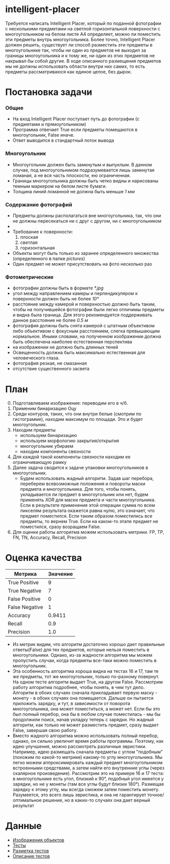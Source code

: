 # intelligent-placer
Требуется написать Intelligent Placer, который по поданной фотографии с несколькими предметами на светлой горизонтальной поверхности с многоугольником на белом листе А4 определяет, можно ли поместить эти предметы внутрь многоугольника.
Более точно, Intelligent Placer должен решить, существует ли способ разместить эти предметы в многоугольнике так, чтобы ни один из предметов не выходил за границы многоугольника и к тому же, ни один из этих предметов не накрывал бы собой другие.
В ходе описанного размещения предметов мы не должны использовать области внутри них самих, то есть предметы рассматриваюся как единое целое, без дырок.
# Постановка задачи
### Общие
- На вход Intelligent Placer поступает путь до фотографии (с предметами и прямоугольником)
- Программа отвечает True если предметы помещаются в многоугольник, False иначе.
- Ответ выводится в стандартный поток вывода
### Многоугольник
- Многоугольник должен быть замкнутым и выпуклым. В данном случае, под многоугольником подразумевается лишь замкнутая ломаная, а не вся часть плоскости, ею ограниченная.
- Границы многоугольника должны быть четко видны и нарисованы темным маркером на белом листе бумаги. 
- Толщина линий ломанной не должна быть меньше *1 мм*

### Содержание фотографий
- Предметы должны располагаться вне многоугольника, так, что они не должны пересекаться ни с друг с другом, ни с многоугольником
- 
- Требование к поверхности:
    1. плоская
    2. светлая
    3. горизонтальная
- Объекты могут быть только из заранее определенного множества (определенного в папке *pictures*)
- Один предмет не может присутствовать на фото несколько раз

### Фотометрические
- фотографии должны быть в формате *\*.jpg*
- угол между направлением камеры и перпендикуляром к поверхности должен быть не более *10&deg;*
- расстояние между камерой и поверхностью должно быть таким, чтобы на получившейся фотографии были легко отличимы предметы и видна была граница. Для этого рекомендуется поддерживать данное расстояние не более *0.5 м*
- фотография должны быть снята камерой с штатным объективом либо объективом с фокусным расстоянием, слегка превышающим нормальное. Иными словами, на полученном изображении должна быть обеспечена наиболее естественная перспектива
- на изображении не должно быть длинных теней
- Освещенность должна быть максимально естественная для человеческого глаза.
- фотография резкая, не смазанная
- отсутствие существенного засвета

# План
0. Подготавливаем изображение: переводим его в ч/б.
2. Применим бинаризацию Оцу
3. Среди контуров, таких, что они внутри белые (смотрим по гистограмме), находим максимум по площади. Это и будет многоугольник.
3. Находим предметы
    * используем бинаризацию
    * используем морфологию закрытия/открытия
    * многоугольник убираем
    * находим компоненты связности
4. Для каждой такой компоненты связности находим ее ограничивающую рамку
5. Далее задача сводится к задаче упаковки многоугольников в многоугольник. 
    * Будем использовать жадный алгоритм. Задав шаг перебора, переберем всевозможные положения и повороты маски предмета и многоугольника. Для того, чтобы понять, укладывается ли предмет в многоугольник или нет, будем применять *XOR* для маски предмета и части многоугольника. Если в результате применения этой операции сумма по всем пикселям результата окажется равна нулю, это означает, что предмет поместился. Если таким образом поместились все предметы, то вернем True. Если на каком-то этапе предмет не поместился, сразу возращаем False.
6. Для оценки работы алгоритма можем использовать метрики. FP, TP, FN, TN, Accuracy, Recall, Precision



# Оценка качества
| Метрика | Значение |
| ----------- | ----------- |
| True Positive|9|
| True Negative| 7 |
| False Positive | 0|
|False Negative|  1|
|Accuracy| 0.9411|
|Recall|0.9| 
|Precision| 1.0|

* Из метрик видим, что алгоритм достаточно хорошо дает правильные ответы(False) для тех предметов, которые нельзя поместить в многоугольники. Однако, из-за жадности алгоритма мы можем пропустить случаи, когда предметы все-таки можно поместить в многоугольник.
* Эта особенность алгоритма хороша видна на тестах 16 и 17, там те же предметы, тот же многоугольник, только по-разному повернут. На одном тесте алгоритм выдает True, на другом False. Рассмотрим работу алгоритма подробнее, чтобы понять, в чем тут дело. Алгоритм в обоих случаях сначала прикладывает первую маску - монету - в обоих случаях она помещается. Дальше он пытается приложить зарядку, и тут, в зависимости от поворота многоугольника, она может поместиться, а может нет. Если бы это был полный перебор, она бы в любом случае поместилась - мы бы продолжили поиск, начав укладку теперь с зарядки. Но жадный алгоритм, как только не может разместить предмет, сразу выдает False, завершая свою работу.
* Вместо жадного алгоритма можно использовать полный перебор, однако, он сильно увеличит время работы программы. Поэтому, как идею улучшения, можно рассмотреть различные эвристики. Например, идею размещать сначала предметы с углом "подобным" (похожим по какой-то метрике) какому-то углу многоугольника. Мы легко можем аппроксимировать каждый предмет многоугольником встроенными средствами, а затем найти его внутренние углы (через скалярное произведение). Рассмотрим это на примере 16 и 17 теста: в многоугольнике есть угол, близкий к 90&deg;, подобный угол имеется у зарядки, но не у монеты (там все углы будут близки 180&deg;). Размещая зарядку к этому углу, мы всегда сможем затем поместить монету. Разумеется, это всего лишь эвристика, и она не гарантирует точное/оптимальное решение, но в каких-то случаях она дает верный результат


# Данные
- [Изображения объектов](pictures)
- [Тесты](tests)
- [Разметка тестов](tests/tests.csv)
- [Описание тестов](tests/description.txt)
